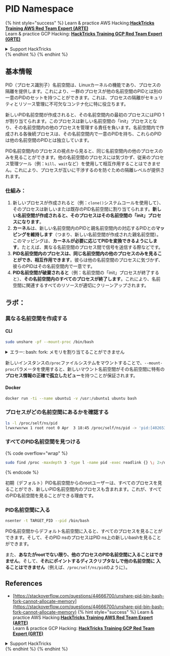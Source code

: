 # PID Namespace

{% hint style="success" %}
Learn & practice AWS Hacking:<img src="/.gitbook/assets/arte.png" alt="" data-size="line">[**HackTricks Training AWS Red Team Expert (ARTE)**](https://training.hacktricks.xyz/courses/arte)<img src="/.gitbook/assets/arte.png" alt="" data-size="line">\
Learn & practice GCP Hacking: <img src="/.gitbook/assets/grte.png" alt="" data-size="line">[**HackTricks Training GCP Red Team Expert (GRTE)**<img src="/.gitbook/assets/grte.png" alt="" data-size="line">](https://training.hacktricks.xyz/courses/grte)

<details>

<summary>Support HackTricks</summary>

* Check the [**subscription plans**](https://github.com/sponsors/carlospolop)!
* **Join the** 💬 [**Discord group**](https://discord.gg/hRep4RUj7f) or the [**telegram group**](https://t.me/peass) or **follow** us on **Twitter** 🐦 [**@hacktricks\_live**](https://twitter.com/hacktricks\_live)**.**
* **Share hacking tricks by submitting PRs to the** [**HackTricks**](https://github.com/carlospolop/hacktricks) and [**HackTricks Cloud**](https://github.com/carlospolop/hacktricks-cloud) github repos.

</details>
{% endhint %}
{% endhint %}

## 基本情報

PID（プロセス識別子）名前空間は、Linuxカーネルの機能であり、プロセスの隔離を提供します。これにより、一群のプロセスが他の名前空間のPIDとは別の一意のPIDのセットを持つことができます。これは、プロセスの隔離がセキュリティとリソース管理に不可欠なコンテナ化に特に役立ちます。

新しいPID名前空間が作成されると、その名前空間内の最初のプロセスにはPID 1が割り当てられます。このプロセスは新しい名前空間の「init」プロセスとなり、その名前空間内の他のプロセスを管理する責任を負います。名前空間内で作成される各後続プロセスは、その名前空間内で一意のPIDを持ち、これらのPIDは他の名前空間のPIDとは独立しています。

PID名前空間内のプロセスの視点から見ると、同じ名前空間内の他のプロセスのみを見ることができます。他の名前空間のプロセスには気づかず、従来のプロセス管理ツール（例：`kill`、`wait`など）を使用して相互作用することはできません。これにより、プロセスが互いに干渉するのを防ぐための隔離レベルが提供されます。

### 仕組み：

1. 新しいプロセスが作成されると（例：`clone()`システムコールを使用して）、そのプロセスは新しいまたは既存のPID名前空間に割り当てられます。**新しい名前空間が作成されると、そのプロセスはその名前空間の「init」プロセスになります**。
2. **カーネル**は、新しい名前空間内のPIDと親名前空間内の対応するPIDとの**マッピングを維持します**（つまり、新しい名前空間が作成された親名前空間）。このマッピングは、**カーネルが必要に応じてPIDを変換できるようにします**。たとえば、異なる名前空間のプロセス間で信号を送信する際などです。
3. **PID名前空間内のプロセスは、同じ名前空間内の他のプロセスのみを見ることができ、相互作用できます**。彼らは他の名前空間のプロセスに気づかず、彼らのPIDはその名前空間内で一意です。
4. **PID名前空間が破棄されると**（例：名前空間の「init」プロセスが終了すると）、**その名前空間内のすべてのプロセスが終了します**。これにより、名前空間に関連するすべてのリソースが適切にクリーンアップされます。

## ラボ：

### 異なる名前空間を作成する

#### CLI
```bash
sudo unshare -pf --mount-proc /bin/bash
```
<details>

<summary>エラー: bash: fork: メモリを割り当てることができません</summary>

`unshare`が`-f`オプションなしで実行されると、Linuxが新しいPID（プロセスID）名前空間を扱う方法のためにエラーが発生します。重要な詳細と解決策は以下の通りです：

1. **問題の説明**:
- Linuxカーネルは、プロセスが`unshare`システムコールを使用して新しい名前空間を作成することを許可します。しかし、新しいPID名前空間の作成を開始するプロセス（「unshare」プロセスと呼ばれる）は、新しい名前空間に入ることはなく、その子プロセスのみが入ります。
- `%unshare -p /bin/bash%`を実行すると、`unshare`と同じプロセスで`/bin/bash`が開始されます。その結果、`/bin/bash`とその子プロセスは元のPID名前空間に存在します。
- 新しい名前空間内の`/bin/bash`の最初の子プロセスはPID 1になります。このプロセスが終了すると、他にプロセスがない場合、名前空間のクリーンアップがトリガーされます。PID 1は孤児プロセスを引き取る特別な役割を持っています。Linuxカーネルはその名前空間でのPID割り当てを無効にします。

2. **結果**:
- 新しい名前空間内のPID 1の終了は、`PIDNS_HASH_ADDING`フラグのクリーンアップを引き起こします。これにより、新しいプロセスを作成する際に`alloc_pid`関数が新しいPIDを割り当てることに失敗し、「メモリを割り当てることができません」というエラーが発生します。

3. **解決策**:
- この問題は、`unshare`に`-f`オプションを使用することで解決できます。このオプションは、`unshare`が新しいPID名前空間を作成した後に新しいプロセスをフォークします。
- `%unshare -fp /bin/bash%`を実行すると、`unshare`コマンド自体が新しい名前空間内でPID 1になります。これにより、`/bin/bash`とその子プロセスはこの新しい名前空間内に安全に収容され、PID 1の早期終了を防ぎ、通常のPID割り当てを可能にします。

`unshare`が`-f`フラグで実行されることを確保することで、新しいPID名前空間が正しく維持され、`/bin/bash`とそのサブプロセスがメモリ割り当てエラーに遭遇することなく動作できるようになります。

</details>

新しいインスタンスの`/proc`ファイルシステムをマウントすることで、`--mount-proc`パラメータを使用すると、新しいマウント名前空間がその名前空間に特有の**プロセス情報の正確で孤立したビュー**を持つことが保証されます。

#### Docker
```bash
docker run -ti --name ubuntu1 -v /usr:/ubuntu1 ubuntu bash
```
### &#x20;プロセスがどの名前空間にあるかを確認する
```bash
ls -l /proc/self/ns/pid
lrwxrwxrwx 1 root root 0 Apr  3 18:45 /proc/self/ns/pid -> 'pid:[4026532412]'
```
### すべてのPID名前空間を見つける

{% code overflow="wrap" %}
```bash
sudo find /proc -maxdepth 3 -type l -name pid -exec readlink {} \; 2>/dev/null | sort -u
```
{% endcode %}

初期（デフォルト）PID名前空間からのrootユーザーは、すべてのプロセスを見ることができ、新しいPID名前空間内のプロセスも含まれます。これが、すべてのPID名前空間を見ることができる理由です。

### PID名前空間に入る
```bash
nsenter -t TARGET_PID --pid /bin/bash
```
PID名前空間からデフォルト名前空間に入ると、すべてのプロセスを見ることができます。そして、そのPID nsのプロセスはPID ns上の新しいbashを見ることができます。

また、**あなたがrootでない限り、他のプロセスのPID名前空間に入ることはできません**。そして、**それにポイントするディスクリプタなしで他の名前空間に** **入ることはできません**（例えば、`/proc/self/ns/pid`のように）。

## References
* [https://stackoverflow.com/questions/44666700/unshare-pid-bin-bash-fork-cannot-allocate-memory](https://stackoverflow.com/questions/44666700/unshare-pid-bin-bash-fork-cannot-allocate-memory)
{% hint style="success" %}
Learn & practice AWS Hacking:<img src="/.gitbook/assets/arte.png" alt="" data-size="line">[**HackTricks Training AWS Red Team Expert (ARTE)**](https://training.hacktricks.xyz/courses/arte)<img src="/.gitbook/assets/arte.png" alt="" data-size="line">\
Learn & practice GCP Hacking: <img src="/.gitbook/assets/grte.png" alt="" data-size="line">[**HackTricks Training GCP Red Team Expert (GRTE)**<img src="/.gitbook/assets/grte.png" alt="" data-size="line">](https://training.hacktricks.xyz/courses/grte)

<details>

<summary>Support HackTricks</summary>

* Check the [**subscription plans**](https://github.com/sponsors/carlospolop)!
* **Join the** 💬 [**Discord group**](https://discord.gg/hRep4RUj7f) or the [**telegram group**](https://t.me/peass) or **follow** us on **Twitter** 🐦 [**@hacktricks\_live**](https://twitter.com/hacktricks\_live)**.**
* **Share hacking tricks by submitting PRs to the** [**HackTricks**](https://github.com/carlospolop/hacktricks) and [**HackTricks Cloud**](https://github.com/carlospolop/hacktricks-cloud) github repos.

</details>
{% endhint %}
</details>
{% endhint %}
